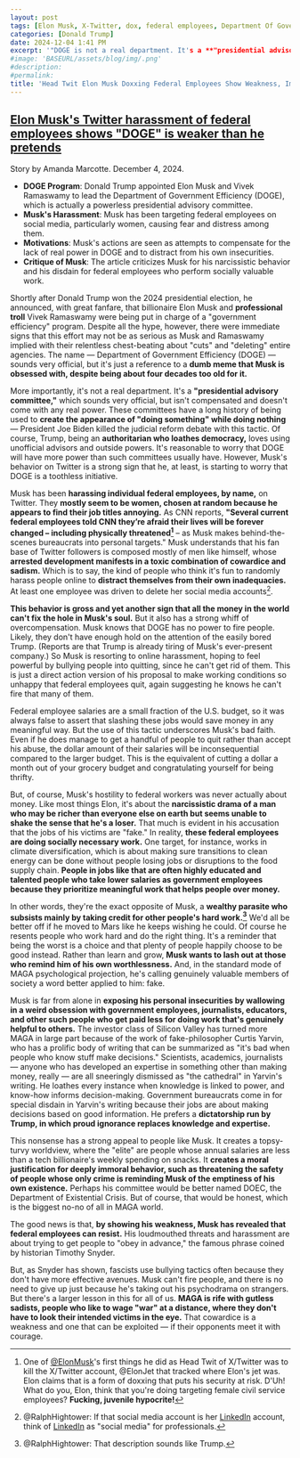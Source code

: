 ```yaml
---
layout: post
tags: [Elon Musk, X‐Twitter, dox, federal employees, Department Of Government Efficiency (DOGE), threats, personal safety, politics]
categories: [Donald Trump]
date: 2024-12-04 1:41 PM
excerpt: '"DOGE is not a real department. It's a **"presidential advisory committee,"** which sounds very official, but isn't compensated and doesn't come with any real power. These committees have a long history of being used to **create the appearance of "doing something" while doing nothing."
#image: 'BASEURL/assets/blog/img/.png'
#description:
#permalink:
title: 'Head Twit Elon Musk Doxxing Federal Employees Show Weakness, Immaturity'
---
```



## [Elon Musk's Twitter harassment of federal employees shows "DOGE" is weaker than he pretends](https://www.salon.com/2024/12/04/elon-musks-twitter-harassment-of-employees-shows-doge-is-weaker-than-he-pretends/)

Story by Amanda Marcotte. December 4, 2024.

- **DOGE Program**: Donald Trump appointed Elon Musk and Vivek Ramaswamy to lead the Department of Government Efficiency (DOGE), which is actually a powerless presidential advisory committee.
- **Musk's Harassment**: Musk has been targeting federal employees on social media, particularly women, causing fear and distress among them.
- **Motivations**: Musk's actions are seen as attempts to compensate for the lack of real power in DOGE and to distract from his own insecurities.
- **Critique of Musk**: The article criticizes Musk for his narcissistic behavior and his disdain for federal employees who perform socially valuable work.

Shortly after Donald Trump won the 2024 presidential election, he announced, with great fanfare, that billionaire Elon Musk and **professional troll** Vivek Ramaswamy were being put in charge of a "government efficiency" program. Despite all the hype, however, there were immediate signs that this effort may not be as serious as Musk and Ramaswamy implied with their relentless chest-beating about "cuts" and "deleting" entire agencies. The name — Department of Government Efficiency (DOGE) — sounds very official, but it's just a reference to a **dumb meme that Musk is obsessed with, despite being about four decades too old for it.**

More importantly, it's not a real department. It's a **"presidential advisory committee,"** which sounds very official, but isn't compensated and doesn't come with any real power. These committees have a long history of being used to **create the appearance of "doing something" while doing nothing** — President Joe Biden killed the judicial reform debate with this tactic. Of course, Trump, being an **authoritarian who loathes democracy,** loves using unofficial advisors and outside powers. It's reasonable to worry that DOGE will have more power than such committees usually have. However, Musk's behavior on Twitter is a strong sign that he, at least, is starting to worry that DOGE is a toothless initiative.

Musk has been **harassing individual federal employees, by name,** on Twitter. They **mostly seem to be women, chosen at random because he appears to find their job titles annoying.** As CNN reports, **"Several current federal employees told CNN they’re afraid their lives will be forever changed – including physically threatened[^31]** – as Musk makes behind-the-scenes bureaucrats into personal targets." Musk understands that his fan base of Twitter followers is composed mostly of men like himself, whose **arrested development manifests in a toxic combination of cowardice and sadism.** Which is to say, the kind of people who think it's fun to randomly harass people online to **distract themselves from their own inadequacies.** At least one employee was driven to delete her social media accounts[^32].

[^31]: One of [@ElonMusk](https://x.com/elonmusk)'s first things he did as Head Twit of X/Twitter was to kill the X/Twitter account, @ElonJet that tracked where Elon's jet was. Elon claims that is a form of doxxing that puts his security at risk. D'Uh! What do you, Elon, think that you're doing targeting female civil service employees? **Fucking, juvenile hypocrite!**

[^32]: @RalphHightower: If that social media account is her [LinkedIn](https://www.linkedin.com/) account, think of [LinkedIn](https://www.linkedin.com/) as "social media" for professionals.

**This behavior is gross and yet another sign that all the money in the world can't fix the hole in Musk's soul.** But it also has a strong whiff of overcompensation. Musk knows that DOGE has no power to fire people. Likely, they don't have enough hold on the attention of the easily bored Trump. (Reports are that Trump is already tiring of Musk's ever-present company.) So Musk is resorting to online harassment, hoping to feel powerful by bullying people into quitting, since he can't get rid of them. This is just a direct action version of his proposal to make working conditions so unhappy that federal employees quit, again suggesting he knows he can't fire that many of them.

Federal employee salaries are a small fraction of the U.S. budget, so it was always false to assert that slashing these jobs would save money in any meaningful way. But the use of this tactic underscores Musk's bad faith. Even if he does manage to get a handful of people to quit rather than accept his abuse, the dollar amount of their salaries will be inconsequential compared to the larger budget. This is the equivalent of cutting a dollar a month out of your grocery budget and congratulating yourself for being thrifty.

But, of course, Musk's hostility to federal workers was never actually about money. Like most things Elon, it's about the **narcissistic drama of a man who may be richer than everyone else on earth but seems unable to shake the sense that he's a loser.** That much is evident in his accusation that the jobs of his victims are "fake." In reality, **these federal employees are doing socially necessary work.** One target, for instance, works in climate diversification, which is about making sure transitions to clean energy can be done without people losing jobs or disruptions to the food supply chain. **People in jobs like that are often highly educated and talented people who take lower salaries as government employees because they prioritize meaningful work that helps people over money.**

In other words, they're the exact opposite of Musk, a **wealthy parasite who subsists mainly by taking credit for other people's hard work.[^71]** We'd all be better off if he moved to Mars like he keeps wishing he could. Of course he resents people who work hard and do the right thing. It's a reminder that being the worst is a choice and that plenty of people happily choose to be good instead. Rather than learn and grow, **Musk wants to lash out at those who remind him of his own worthlessness.** And, in the standard mode of MAGA psychological projection, he's calling genuinely valuable members of society a word better applied to him: fake.

[^71]: @RalphHightower: That description sounds like Trump. 

Musk is far from alone in **exposing his personal insecurities by wallowing in a weird obsession with government employees, journalists, educators, and other such people who get paid less for doing work that's genuinely helpful to others.** The investor class of Silicon Valley has turned more MAGA in large part because of the work of fake-philosopher Curtis Yarvin, who has a prolific body of writing that can be summarized as "it's bad when people who know stuff make decisions." Scientists, academics, journalists — anyone who has developed an expertise in something other than making money, really — are all sneeringly dismissed as "the cathedral" in Yarvin's writing. He loathes every instance when knowledge is linked to power, and know-how informs decision-making. Government bureaucrats come in for special disdain in Yarvin's writing because their jobs are about making decisions based on good information. He prefers a **dictatorship run by Trump, in which proud ignorance replaces knowledge and expertise.**

This nonsense has a strong appeal to people like Musk. It creates a topsy-turvy worldview, where the "elite" are people whose annual salaries are less than a tech billionaire's weekly spending on snacks. It **creates a moral justification for deeply immoral behavior, such as threatening the safety of people whose only crime is reminding Musk of the emptiness of his own existence.** Perhaps his committee would be better named DOEC, the Department of Existential Crisis. But of course, that would be honest, which is the biggest no-no of all in MAGA world.

The good news is that, **by showing his weakness, Musk has revealed that federal employees can resist.** His loudmouthed threats and harassment are about trying to get people to "obey in advance," the famous phrase coined by historian Timothy Snyder.

But, as Snyder has shown, fascists use bullying tactics often because they don't have more effective avenues. Musk can't fire people, and there is no need to give up just because he's taking out his psychodrama on strangers. But there's a larger lesson in this for all of us. **MAGA is rife with gutless sadists, people who like to wage "war" at a distance, where they don't have to look their intended victims in the eye.** That cowardice is a weakness and one that can be exploited — if their opponents meet it with courage.
